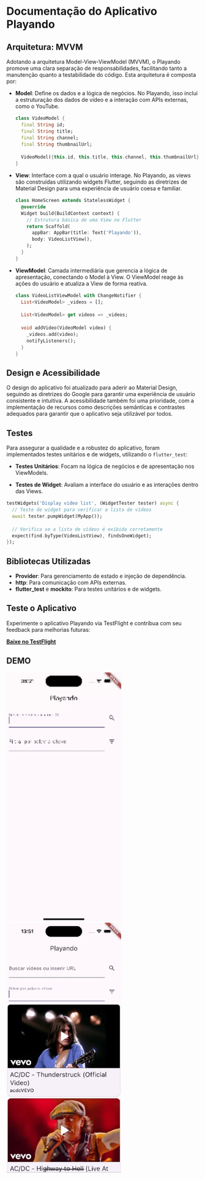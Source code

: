 # Documentação do Aplicativo Playando

## Arquitetura: MVVM
Adotando a arquitetura Model-View-ViewModel (MVVM), o Playando promove uma clara separação de responsabilidades, facilitando tanto a manutenção quanto a testabilidade do código. Esta arquitetura é composta por:

- **Model**: Define os dados e a lógica de negócios. No Playando, isso inclui a estruturação dos dados de vídeo e a interação com APIs externas, como o YouTube.
  
  ```dart
  class VideoModel {
    final String id;
    final String title;
    final String channel;
    final String thumbnailUrl;

    VideoModel({this.id, this.title, this.channel, this.thumbnailUrl});
  }
  ```

- **View**: Interface com a qual o usuário interage. No Playando, as views são construídas utilizando widgets Flutter, seguindo as diretrizes de Material Design para uma experiência de usuário coesa e familiar.
  
  ```dart
  class HomeScreen extends StatelessWidget {
    @override
    Widget build(BuildContext context) {
      // Estrutura básica de uma View no Flutter
      return Scaffold(
        appBar: AppBar(title: Text('Playando')),
        body: VideoListView(),
      );
    }
  }
  ```

- **ViewModel**: Camada intermediária que gerencia a lógica de apresentação, conectando o Model à View. O ViewModel reage às ações do usuário e atualiza a View de forma reativa.
  
  ```dart
  class VideoListViewModel with ChangeNotifier {
    List<VideoModel> _videos = [];

    List<VideoModel> get videos => _videos;

    void addVideo(VideoModel video) {
      _videos.add(video);
      notifyListeners();
    }
  }
  ```

## Design e Acessibilidade
O design do aplicativo foi atualizado para aderir ao Material Design, seguindo as diretrizes do Google para garantir uma experiência de usuário consistente e intuitiva. A acessibilidade também foi uma prioridade, com a implementação de recursos como descrições semânticas e contrastes adequados para garantir que o aplicativo seja utilizável por todos.

## Testes
Para assegurar a qualidade e a robustez do aplicativo, foram implementados testes unitários e de widgets, utilizando o `flutter_test`:

- **Testes Unitários**: Focam na lógica de negócios e de apresentação nos ViewModels.
  
- **Testes de Widget**: Avaliam a interface do usuário e as interações dentro das Views.

```dart
testWidgets('Display video list', (WidgetTester tester) async {
  // Teste de widget para verificar a lista de vídeos
  await tester.pumpWidget(MyApp());

  // Verifica se a lista de vídeos é exibida corretamente
  expect(find.byType(VideoListView), findsOneWidget);
});
```

## Bibliotecas Utilizadas
- **Provider**: Para gerenciamento de estado e injeção de dependência.
- **http**: Para comunicação com APIs externas.
- **flutter_test** e **mockito**: Para testes unitários e de widgets.

## Teste o Aplicativo
Experimente o aplicativo Playando via TestFlight e contribua com seu feedback para melhorias futuras:

[**Baixe no TestFlight**](https://testflight.apple.com/join/yYsY4phJ)

## DEMO

<img src="Assets/app.gif" width="300"/>

<img src="Assets/delete.gif" width="300"/>
